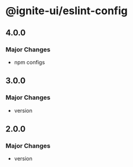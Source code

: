 # @ignite-ui/eslint-config

## 4.0.0

### Major Changes

- npm configs

## 3.0.0

### Major Changes

- version

## 2.0.0

### Major Changes

- version
